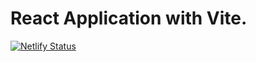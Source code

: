 # React Application with Vite.

[![Netlify Status](https://api.netlify.com/api/v1/badges/c6fd55b8-24de-4b45-a8e1-e7753c4ab3cc/deploy-status)](https://app.netlify.com/sites/phdiagnosis/deploys)